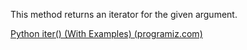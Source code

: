 This method returns an iterator for the given argument. 


[Python iter() (With Examples) (programiz.com)](https://www.programiz.com/python-programming/methods/built-in/iter)